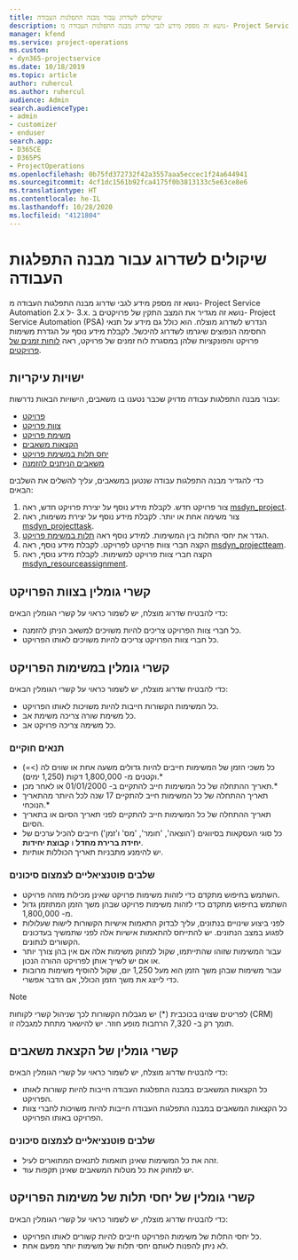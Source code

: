 ```yaml
---
title: שיקולים לשדרוג עבור מבנה התפלגות העבודה
description: נושא זה מספק מידע לגבי שדרוג מבנה התפלגות העבודה מ- Project Service Automation 2.x ל- ‎3.x.
manager: kfend
ms.service: project-operations
ms.custom:
- dyn365-projectservice
ms.date: 10/18/2019
ms.topic: article
author: ruhercul
ms.author: ruhercul
audience: Admin
search.audienceType:
- admin
- customizer
- enduser
search.app:
- D365CE
- D365PS
- ProjectOperations
ms.openlocfilehash: 0b75fd372732f42a3557aaa5eccec1f24a644941
ms.sourcegitcommit: 4cf1dc1561b92fca4175f0b3813133c5e63ce8e6
ms.translationtype: HT
ms.contentlocale: he-IL
ms.lasthandoff: 10/28/2020
ms.locfileid: "4121804"
---
```

# <a name="upgrade-considerations-for-the-work-breakdown-structure"></a>שיקולים לשדרוג עבור מבנה התפלגות העבודה
נושא זה מספק מידע לגבי שדרוג מבנה התפלגות העבודה מ- Project Service Automation 2.x ל- ‎3.x. נושא זה מגדיר את המצב התקין של פרויקטים ב- Project Service Automation ‏(PSA) הנדרש לשדרוג מוצלח. הוא כולל גם מידע על תנאי החסימה הנפוצים שיגרמו לשדרוג להיכשל. לקבלת מידע נוסף על הגדרת משימות פרויקט והפונקציות שלהן במסגרת לוח זמנים של פרויקט, ראה [לוחות זמנים של פרויקטים](project-creating.md).

## <a name="key-entities"></a>ישויות עיקריות
עבור מבנה התפלגות עבודה מדויק שכבר נטענו בו משאבים, הישויות הבאות נדרשות:

- [פרויקט](https://docs.microsoft.com/dynamics365/customerengagement/on-premises/developer/entities/msdyn_project)
- [צוות פרויקט](https://docs.microsoft.com/dynamics365/customerengagement/on-premises/developer/entities/msdyn_projectteam)
- [משימת פרויקט](https://docs.microsoft.com/dynamics365/customerengagement/on-premises/developer/entities/msdyn_projecttask)
- [הקצאות משאבים](https://docs.microsoft.com/dynamics365/customerengagement/on-premises/developer/entities/msdyn_resourceassignment)
- [‏‫יחס תלות במשימת פרויקט](https://docs.microsoft.com/dynamics365/customerengagement/on-premises/developer/entities/msdyn_projecttaskdependency)
- [משאבים הניתנים להזמנה](https://docs.microsoft.com/dynamics365/customerengagement/on-premises/developer/entities/bookableresource)

כדי להגדיר מבנה התפלגות עבודה שנטען במשאבים, עליך להשלים את השלבים הבאים:

1. צור פרויקט חדש. לקבלת מידע נוסף על יצירת פרויקט חדש, ראה [msdyn_project](https://docs.microsoft.com/dynamics365/customerengagement/on-premises/developer/entities/msdyn_project).
2. צור משימה אחת או יותר. לקבלת מידע נוסף על יצירת משימות, ראה [msdyn_projecttask](https://docs.microsoft.com/dynamics365/customerengagement/on-premises/developer/entities/msdyn_projecttask).
3. הגדר את יחסי התלות בין המשימות. למידע נוסף ראה [תלות במשימת פרויקט](https://docs.microsoft.com/dynamics365/customerengagement/on-premises/developer/entities/msdyn_projecttaskdependency).
4. הקצה חברי צוות פרויקט לפרויקט. לקבלת מידע נוסף, ראה [msdyn_projectteam](https://docs.microsoft.com/dynamics365/customerengagement/on-premises/developer/entities/msdyn_projectteam).
5. הקצה חברי צוות פרויקט למשימות. לקבלת מידע נוסף, ראה [msdyn_resourceassignment](https://docs.microsoft.com/dynamics365/customerengagement/on-premises/developer/entities/msdyn_resourceassignment).

## <a name="project-team-relationships"></a>קשרי גומלין בצוות הפרויקט

כדי להבטיח שדרוג מוצלח, יש לשמור כראוי על קשרי הגומלין הבאים:
- כל חברי צוות הפרויקט צריכים להיות משויכים למשאב הניתן להזמנה.
- כל חברי צוות הפרויקט צריכים להיות משויכים לאותו הפרויקט. 

## <a name="project-task-relationships"></a>קשרי גומלין במשימות הפרויקט
כדי להבטיח שדרוג מוצלח, יש לשמור כראוי על קשרי הגומלין הבאים:

- כל המשימות הקשורות חייבות להיות משויכות לאותו הפרויקט.
- כל משימת שורה צריכה משימת אב.
- כל משימה צריכה פרויקט אב.

### <a name="valid-conditions"></a>תנאים חוקיים

- כל משכי הזמן של המשימות חייבים להיות גדולים משעה אחת או שווים לה (>=) וקטנים מ- 1,800,000 דקות (1,250 ימים).*
- תאריך ההתחלה של כל המשימות חייב להתקיים ב- 01/01/2000 או לאחר מכן.*
- תאריך ההתחלה של כל המשימות חייב להתקיים 17 שנה לכל היותר מהתאריך הנוכחי.*
- תאריך ההתחלה של כל המשימות חייב להתקיים לפני תאריך הסיום או בתאריך הסיום.
- כל סוגי העסקאות בסיווגים ('הוצאה', 'חומר', 'מס' ו'זמן') חייבים להכיל ערכים של **יחידת ברירת מחדל** ו **קבוצת יחידות**.
- יש להימנע מתבניות תאריך הכוללות אותיות.

### <a name="potential-mitigation-steps"></a>שלבים פוטנציאליים לצמצום סיכונים
- השתמש בחיפוש מתקדם כדי לזהות משימות פרויקט שאינן מכילות מזהה פרויקט.
- השתמש בחיפוש מתקדם כדי לזהות משימות פרויקט שבהן משך הזמן המתוזמן גדול מ- 1,800,000.
- לפני ביצוע שינויים בנתונים, עליך לבדוק התאמות אישיות הקשורות לישות שעלולות לפגוע במצב הנתונים. יש להתייחס להתאמות אישיות אלה לפני שתמשיך בעדכונים הקשורים לנתונים.
- עבור המשימות שזוהו שהתייתמו, שקול למחוק משימות אלה אם אין בהן צורך יותר או אם יש לשייך אותן לפרויקט ההורה הנכון.
- עבור משימות שבהן משך הזמן הוא מעל 1,250 יום, שקול להוסיף משימות מרובות כדי לייצג את משך הזמן הכולל, אם הדבר אפשרי.

> [!NOTE]
> לפריטים שצוינו בכוכבית (\*) יש מגבלות הקשורות לכך שניהול קשרי לקוחות (CRM) תומך רק ב- 7,320 הרחבות מופע חוזר. יש להישאר מתחת למגבלה זו.

## <a name="resource-assignment-relationships"></a>קשרי גומלין של הקצאת משאבים
כדי להבטיח שדרוג מוצלח, יש לשמור כראוי על קשרי הגומלין הבאים:

- כל הקצאות המשאבים במבנה התפלגות העבודה חייבות להיות קשורות לאותו הפרויקט.
- כל הקצאות המשאבים במבנה התפלגות העבודה חייבות להיות משויכות לחברי צוות הפרויקט באותו הפרויקט.

### <a name="potential-mitigation-steps"></a>שלבים פוטנציאליים לצמצום סיכונים
- זהה את כל המשימות שאינן תואמות לתנאים המתוארים לעיל.  
- יש למחוק את כל מטלות המשאבים שאינן תקפות עוד.

## <a name="project-task-dependency-relationships"></a>קשרי גומלין של יחסי תלות של משימות הפרויקט
כדי להבטיח שדרוג מוצלח, יש לשמור כראוי על קשרי הגומלין הבאים:

- כל יחסי התלות של משימות הפרויקט חייבים להיות קשורים לאותו הפרויקט.
- לא ניתן להפנות לאותם יחסי תלות של משימות יותר מפעם אחת.
